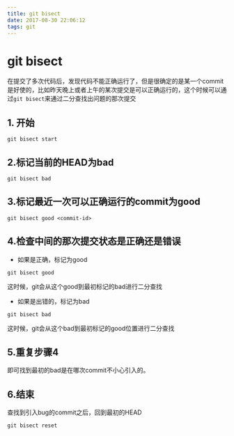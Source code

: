 ```yaml
---
title: git bisect
date: 2017-08-30 22:06:12
tags: git
---
```


# git bisect
在提交了多次代码后，发现代码不能正确运行了，但是很确定的是某一个commit是好使的，比如昨天晚上或者上午的某次提交是可以正确运行的，这个时候可以通过`git bisect`来通过二分查找出问题的那次提交

## 1. 开始
```
git bisect start
```
## 2.标记当前的HEAD为bad
```
git bisect bad
```

## 3.标记最近一次可以正确运行的commit为good
```
git bisect good <commit-id> 
```
## 4.检查中间的那次提交状态是正确还是错误
- 如果是正确，标记为good
```
git bisect good
```
这时候，git会从这个good到最初标记的bad进行二分查找

- 如果是出错的，标记为bad
```
git bisect bad
```
这时候，git会从这个bad到最初标记的good位置进行二分查找


## 5.重复步骤4
即可找到最初的bad是在哪次commit不小心引入的。

## 6.结束
查找到引入bug的commit之后，回到最初的HEAD
```
git bisect reset
```









